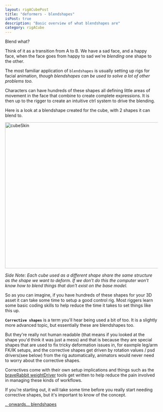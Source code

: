 ```yaml
---
layout: rigACubePost
title: "deformers - blendshapes"
isPost: true
description: "Basic overview of what blendshapes are"
category: rigACube
---
```


Blend what?

Think of it as a transition from A to B. We have a sad face, and a 
happy face, when the face goes from happy to sad we're *blending* one shape
to the other.

The most familiar application of `blendshapes` is usually setting up rigs for 
facial animation, *though blendshapes can be used to solve a lot of other problems 
too.*

Characters can have hundreds of these shapes all defining little areas of movement
in the face that combine to create complete expressions. It is then up  to the rigger
to create an intuitive ctrl system to drive the blending.

Here is a look at a blendshape created for the cube, with 2 shapes it can
blend to.

<img src="http://www.anim83d.com/images/examples/cube_blendshape.gif" width="640" height="480" alt="cubeSkin">

*Side Note: Each cube used as a different shape share the same structure
as the shape we want to deform. If we don't do this the computer won't know 
how to blend things that don't exist on the base model.*

So as you can imagine, if you have hundreds of these shapes for your 3D 
asset it can take some time to setup a good control rig. Most riggers learn
some basic coding skills to help reduce the time it takes to set things like 
this up.

**`Corrective shapes`** is a term you'll hear being used a bit of too.
It is a slightly more advanced topic, but essentially these are blendshapes too. 

But they're really not human readable (that means if you looked at the shape
you'd think it was just a mess) and that is because they are special shapes 
that are used to fix tricky deformation issues in, for eaxmple leg/arm FK/IK setups, 
and the corrective shapes get driven by rotation values / psd drivers(see below) 
from the rig automatically, animators would never need to worry about the 
corrective shapes.

Correctives come with their own setup implications and things such 
as the [braveRabbit weightDriver](http://www.braverabbit.com/weightdriver/) tools
get written to help reduce the pain involved in managing these kinds of workflows.

If you're starting out, it will take some time before you really start needing
corrective shapes, but it's important to know of the concept.

[.. onwards... blendshapes](2019-09-18-blendsahpes.md)
